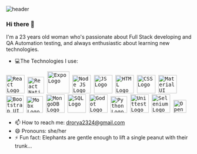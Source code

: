 

![header](https://i.postimg.cc/C1J2B9Vh/My-Post.png)

### Hi there 👋

I'm a 23 years old woman who's passionate about Full Stack developing and QA Automation testing, and always enthusiastic about learning new technologies.


- :computer:The Technologies I use:

<kbd>
  <kbd>
<img src="https://www.logolynx.com/images/logolynx/e1/e12c387bd8ebccf18a4741b4b83a6d71.png" alt="React Logo"  height="50">
  </kbd>
  <kbd>
<img src="https://assets-global.website-files.com/5d9bc5d562ffc2869b470941/5e1f9804b36ff7196d4b72a0_logo-react-native-tech.png" alt="React Native Logo"  height="45">
</kbd>
  <kbd>
<img src="https://res.cloudinary.com/practicaldev/image/fetch/s--5N472VlU--/c_imagga_scale,f_auto,fl_progressive,h_900,q_auto,w_1600/https://repository-images.githubusercontent.com/65750241/79017180-d4ce-11e9-9955-3f0a7be00c7a" alt="Expo Logo"  height="60">
  </kbd>
  <kbd>
<img src="https://d2eip9sf3oo6c2.cloudfront.net/tags/images/000/000/256/full/nodejslogo.png" alt="Node JS Logo"  height="50">
  </kbd>
  <kbd>
<img src="https://www.vitoshacademy.com/wp-content/uploads/2015/04/JS.png" alt="JS Logo"  height="50">
  </kbd>
  <kbd>
<img src="https://upload.wikimedia.org/wikipedia/commons/thumb/6/61/HTML5_logo_and_wordmark.svg/1200px-HTML5_logo_and_wordmark.svg.png" alt="HTML Logo"  height="50">
  </kbd>
  <kbd>
<img src="https://upload.wikimedia.org/wikipedia/commons/d/d5/CSS3_logo_and_wordmark.svg" alt="CSS Logo"  height="50">
  </kbd>
  <kbd>
<img src="https://miro.medium.com/max/3840/1*z3V7CxdSbGGdOMU0K0X7zg.png" alt="Material UI Logo"  height="50">
  </kbd>
  <kbd>
<img src="https://raw.githubusercontent.com/angular-ui/angular-ui.github.com/master/logo/UI_Shield_Bootstrap.png" alt="Bootstrap UI Logo"  height="47">
  </kbd>
  <kbd>
<img src="https://mobx.js.org/img/mobx.png" alt="Mobx Logo"  height="45">
  </kbd>
  <kbd>
<img src="https://cdn.app.compendium.com/uploads/user/e7c690e8-6ff9-102a-ac6d-e4aebca50425/f4a5b21d-66fa-4885-92bf-c4e81c06d916/Image/e5eee315a17de0d7f56117077eb71fa9/mongo.png" alt="MongoDB Logo"  height="50">
  </kbd>
  <kbd>
<img src="https://markdpatton.files.wordpress.com/2020/03/azuresqllogo.png" alt="SQL Logo"  height="50">
  </kbd>
  <kbd>
<img src="https://upload.wikimedia.org/wikipedia/commons/thumb/5/5a/Godot_logo.svg/1200px-Godot_logo.svg.png" alt="Godot Logo"  height="50">
  </kbd>
  <kbd>
<img src="https://res.cloudinary.com/practicaldev/image/fetch/s--uSnYxWbN--/c_imagga_scale,f_auto,fl_progressive,h_900,q_auto,w_1600/https://external-content.duckduckgo.com/iu/%3Fu%3Dhttps%253A%252F%252Fyourdevops.org%252Fwp-content%252Fuploads%252F2019%252F03%252Fpython3.jpg%26f%3D1%26nofb%3D1" alt="Python Logo"  height="45">
      </kbd>
     <kbd>
 <img src="https://blog.testproject.io/wp-content/uploads/2020/06/Pyunit.png" alt="Unittest Logo"  height="50">
   </kbd>
   <kbd>
 <img src="https://external-content.duckduckgo.com/iu/?u=http%3A%2F%2Fwww.xmxblog.com%2Fwp-content%2Fuploads%2F2020%2F12%2Fselenium.jpg&f=1&nofb=1" alt="Selenium Logo"  height="50">
   </kbd>
  <kbd>
  <img alt="Openpyxl Logo" src="https://openpyxl.readthedocs.io/en/stable/_static/logo.png" height="35">
  </kbd>
</kbd>

- 📫 How to reach me: drorya2324@gmail.com
- 😄 Pronouns: she/her
- ⚡ Fun fact: Elephants are gentle enough to lift a single peanut with their trunk...

